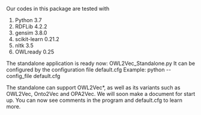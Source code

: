 Our codes in this package are tested with
1. Python 3.7
2. RDFLib 4.2.2
3. gensim 3.8.0
4. scikit-learn 0.21.2
5. nltk 3.5
6. OWLready 0.25

The standalone application is ready now: OWL2Vec\_Standalone.py
It can be configured by the configuration file default.cfg
Example: python --config\_file default.cfg

The standalone can support OWL2Vec\*, as well as its variants such as OWL2Vec, Onto2Vec and OPA2Vec. We will soon make a document for start up. You can now see comments in the program and default.cfg to learn more.

